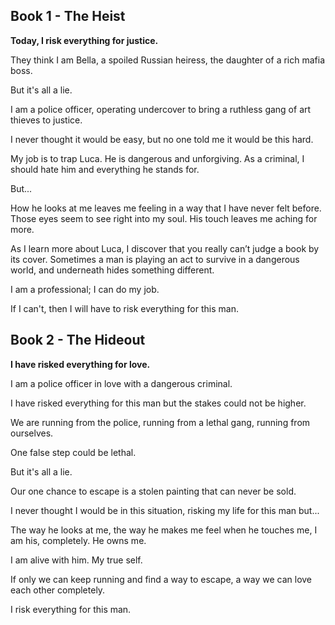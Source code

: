 
## Book 1 - The Heist

**Today, I risk everything for justice.**

They think I am Bella, a spoiled Russian heiress, the daughter of a rich mafia boss.

But it's all a lie.

I am a police officer, operating undercover to bring a ruthless gang of art thieves to justice.

I never thought it would be easy, but no one told me it would be this hard.

My job is to trap Luca. He is dangerous and unforgiving. As a criminal, I should hate him and everything he stands for.

But...

How he looks at me leaves me feeling in a way that I have never felt before. Those eyes seem to see right into my soul. His touch leaves me aching for more.

As I learn more about Luca, I discover that you really can’t judge a book by its cover. Sometimes a man is playing an act to survive in a dangerous world, and underneath hides something different.

I am a professional; I can do my job.

If I can't, then I will have to risk everything for this man.

## Book 2 - The Hideout

**I have risked everything for love.**

I am a police officer in love with a dangerous criminal. 

I have risked everything for this man but the stakes could not be higher. 

We are running from the police, running from a lethal gang, running from ourselves. 

One false step could be lethal.

But it's all a lie. 

Our one chance to escape is a stolen painting that can never be sold. 

I never thought I would be in this situation, risking my life for this man but...

The way he looks at me, the way he makes me feel when he touches me, I am his, completely. He owns me. 

I am alive with him. My true self. 

If only we can keep running and find a way to escape, a way we can love each other completely. 

I risk everything for this man. 